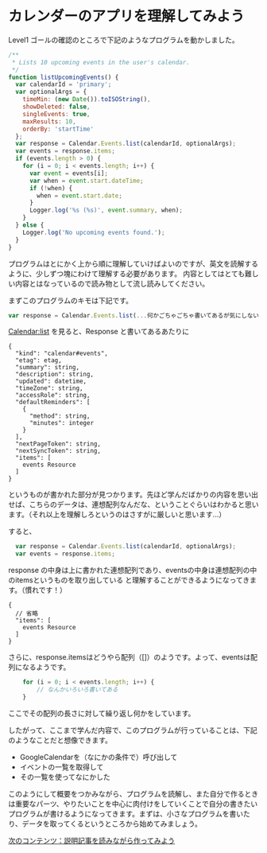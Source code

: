 # カレンダーのアプリを理解してみよう

Level1 ゴールの確認のところで下記のようなプログラムを動かしました。

```js
/**
 * Lists 10 upcoming events in the user's calendar.
 */
function listUpcomingEvents() {
  var calendarId = 'primary';
  var optionalArgs = {
    timeMin: (new Date()).toISOString(),
    showDeleted: false,
    singleEvents: true,
    maxResults: 10,
    orderBy: 'startTime'
  };
  var response = Calendar.Events.list(calendarId, optionalArgs);
  var events = response.items;
  if (events.length > 0) {
    for (i = 0; i < events.length; i++) {
      var event = events[i];
      var when = event.start.dateTime;
      if (!when) {
        when = event.start.date;
      }
      Logger.log('%s (%s)', event.summary, when);
    }
  } else {
    Logger.log('No upcoming events found.');
  }
}
```

プログラムはとにかく上から順に理解していけばよいのですが、英文を読解するように、少しずつ塊にわけて理解する必要があります。
内容としてはとても難しい内容とはなっているので読み物として流し読みしてください。


まずこのプログラムのキモは下記です。

```js
var response = Calendar.Events.list(...何かごちゃごちゃ書いてあるが気にしない...);
```

[Calendar:list](https://developers.google.com/calendar/v3/reference/events/list) を見ると、Response と書いてあるあたりに

```
{
  "kind": "calendar#events",
  "etag": etag,
  "summary": string,
  "description": string,
  "updated": datetime,
  "timeZone": string,
  "accessRole": string,
  "defaultReminders": [
    {
      "method": string,
      "minutes": integer
    }
  ],
  "nextPageToken": string,
  "nextSyncToken": string,
  "items": [
    events Resource
  ]
}
```

というものが書かれた部分が見つかります。先ほど学んだばかりの内容を思い出せば、こちらのデータは、連想配列なんだな、ということぐらいはわかると思います。（それ以上を理解しろというのはさすがに厳しいと思います...）

すると、

```js
  var response = Calendar.Events.list(calendarId, optionalArgs);
  var events = response.items;
```

response の中身は上に書かれた連想配列であり、eventsの中身は連想配列の中のitemsというものを取り出している と理解することができるようになってきます。（慣れです！）

```
{
  // 省略
  "items": [
    events Resource
  ]
}
```

さらに、response.itemsはどうやら配列（[]）のようです。よって、eventsは配列になるようです。

```js
    for (i = 0; i < events.length; i++) {
        // なんかいろいろ書いてある
    }
```

ここでその配列の長さに対して繰り返し何かをしています。

したがって、ここまで学んだ内容で、このプログラムが行っていることは、下記のようなことだと想像できます。

- GoogleCalendarを（なにかの条件で）呼び出して
- イベントの一覧を取得して
- その一覧を使ってなにかした

このようにして概要をつかみながら、プログラムを読解し、また自分で作るときは重要なパーツ、やりたいことを中心に肉付けをしていくことで自分の書きたいプログラムが書けるようになってきます。まずは、小さなプログラムを書いたり、データを取ってくるというところから始めてみましょう。

[次のコンテンツ：説明記事を読みながら作ってみよう](./handson)
